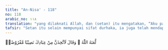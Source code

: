 ```yaml
---
title: "An-Nisa' - 118"
no: 118
arabic_no: ١١٨
translation: "yang dilaknati Allah, dan (setan) itu mengatakan, “Aku pasti akan mengambil bagian tertentu dari hamba-hamba-Mu,"
tafsir: "Setan itu selain mempunyai sifat durhaka, ia juga telah mendapat laknat dan murka dari Allah. Mereka telah bertambah jauh dari rahmat dan karunia-Nya, karena mereka selalu berusaha mengajak manusia mengerjakan kejahatan dan mengerjakan larangan-larangannya, dengan membisik-bisikan dan menjadikan manusia memandang baik perbuatan-perbuatan terlarang itu.\n\nSetan menyatakan kepada Allah bahwa ia akan mempengaruhi sebagian manusia, sehingga mereka mengikuti kehendaknya, serta menjadi hamba yang durhaka seperti dia. Pernyataan ini akan dilaksanakannya dengan segala macam cara dan usaha dan dengan segala kepandaian yang ada padanya.\n\nDipahami pula dari ayat ini bahwa manusia itu ada yang taat kepada Allah dan tidak dapat digoda setan serta ada pula yang tidak taat kepada Allah dan dapat digodanya. Hal ini sesuai dengan firman Allah yang menyatakan bahwa manusia itu mempunyai kesediaan untuk berbuat baik dan kesediaan untuk berbuat jahat. Allah berfirman:\n\nDan Kami telah menunjukkan kepadanya dua jalan (kebajikan dan kejahatan). (al-Balad/90:10).\n\nSetan berusaha memanfaatkan potensi untuk berbuat jahat yang ada pada manusia untuk melaksanakan pernyataannya kepada Allah. Pada sebagian manusia potensi untuk berbuat jahat itu tidak dapat dimanfaatkan oleh setan, karena potensi untuk itu telah dihambat pertumbuhannya oleh potensi kebaikan yang telah berkembang dan tumbuh pada dirinya."
---
```


لَّعَنَهُ اللّٰهُ ۘ وَقَالَ لَاَتَّخِذَنَّ مِنْ عِبَادِكَ نَصِيْبًا مَّفْرُوْضًاۙ
